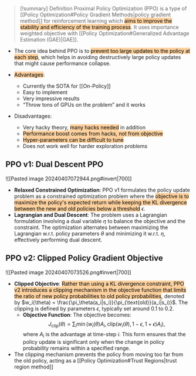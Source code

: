 > [!summary] Definition
> Proximal Policy Optimization (PPO) is a type of [[Policy Optimization#Policy Gradient Methods|policy gradient method]] for reinforcement learning which <mark style="background: #FFB86CA6;">aims to improve the stability and efficiency of the training process</mark>. It uses importance weighted objective with [[Policy Optimization#Generalized Advantage Estimation (GAE)|GAE]].

- The core idea behind PPO is to <mark style="background: #FFB86CA6;">prevent too large updates to the policy at each step</mark>, which helps in avoiding destructively large policy updates that might cause performance collapse.

- <mark style="background: #FFB86CA6;">Advantages</mark>:
	- Currently the SOTA for [[On-Policy]]
	- Easy to implement
	- Very impressive results
	- “Throw tons of GPUs on the problem” and it works
- Disadvantages:
	- Very hacky theory, <mark style="background: #FFB86CA6;">many hacks needed</mark> in addition
	- <mark style="background: #FFB86CA6;">Performance boost comes from hacks, not from objective</mark>
	- <mark style="background: #FFB86CA6;">Hyper-parameters can be difficult to tune</mark>
	- Does not work well for harder exploration problems
## PPO v1: Dual Descent PPO
![[Pasted image 20240407072944.png#invert|700]]
- **Relaxed Constrained Optimization**: PPO v1 formulates the policy update problem as a constrained optimization problem where the <mark style="background: #FFB86CA6;">objective is to maximize the policy's expected return while keeping the KL divergence between the new and old policies below a threshold</mark> $\epsilon$.
- **Lagrangian and Dual Descent**: The problem uses a Lagrangian formulation involving a dual variable $\eta$ to balance the objective and the constraint. The optimization alternates between maximizing the Lagrangian w.r.t. policy parameters $\theta$ and minimizing it w.r.t. $\eta$, effectively performing dual descent.
## PPO v2: Clipped Policy Gradient Objective
![[Pasted image 20240407073526.png#invert|700]]
- **Clipped Objective**: <mark style="background: #FFB86CA6;">Rather than using a KL divergence constraint, PPO v2 introduces a clipping mechanism in the objective function that limits the ratio of new policy probabilities to old policy probabilities</mark>, denoted by $w_i(\theta) = \frac{\pi_\theta(a_i|s_i)}{\pi_{\text{old}}(a_i|s_i)}$. The clipping is defined by parameters $\epsilon$, typically set around 0.1 to 0.2.
     - **Objective Function**: The objective becomes:
       $$
       J_{\text{clip}}(\theta) = \sum_i \min \left(w_i(\theta) A_i, \text{clip}(w_i(\theta), 1-\epsilon, 1+\epsilon) A_i\right),
       $$
       where $A_i$ is the advantage at time-step $i$. This form ensures that the policy update is significant only when the change in policy probability remains within a specified range.
- The clipping mechanism prevents the policy from moving too far from the old policy, acting as a [[Policy Optimization#Trust Regions|trust region method]]

